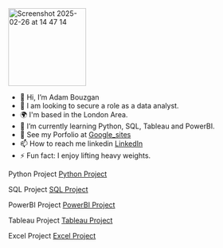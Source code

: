 <img width="156" alt="Screenshot 2025-02-26 at 14 47 14" src="https://github.com/user-attachments/assets/99a32113-c56b-4be5-9b00-e8412f3edf75" />

- 👋 Hi, I’m Adam Bouzgan
- 👀 I am looking to secure a role as a data analyst.
- 🌍 I'm based in the London Area.
- 🌱 I’m currently learning Python, SQL, Tableau and PowerBI.
- 💞️ See my Porfolio at [Google_sites](https://sites.google.com/view/adambouzgan?usp=sharing)
- 📫 How to reach me linkedin [LinkedIn](https://www.linkedin.com/in/adam-bouzgan-293301346/)
- ⚡ Fun fact: I enjoy lifting heavy weights.

<!---
adambouzgan/adambouzgan is a ✨ special ✨ repository because its `README.md` (this file) appears on your GitHub profile.
You can click the Preview link to take a look at your changes.
--->

Python Project <a href="https://adambouzgan.github.io/Python-Project/" target="_blank">Python Project</a>

SQL Project <a href="https://adambouzgan.github.io/SQL-Project/" target="_blank">SQL Project</a>

PowerBI Project <a href="https://adambouzgan.github.io/PowerBI-Project/" target="_blank">PowerBI Project</a>

Tableau Project <a href="https://github.com/adambouzgan/Tableau-Project" target="_blank">Tableau Project</a>

Excel Project <a href="https://github.com/adambouzgan/Excel-Project" target="_blank">Excel Project</a>
